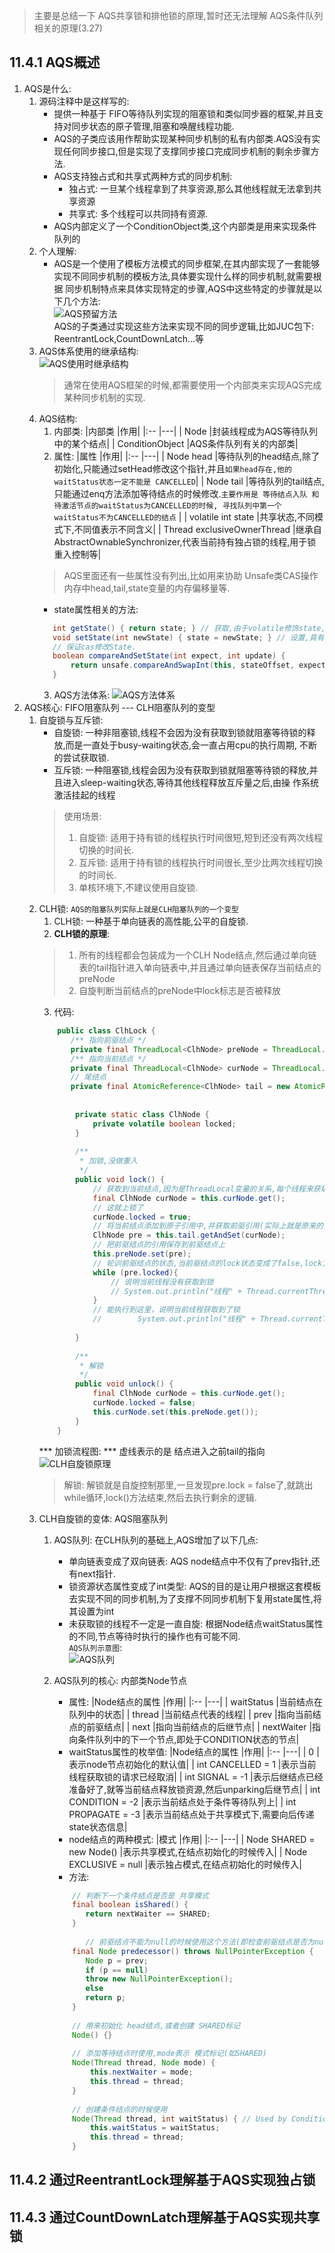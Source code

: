 > 主要是总结一下 AQS共享锁和排他锁的原理,暂时还无法理解 AQS条件队列相关的原理(3.27)
## 11.4.1 AQS概述
1. AQS是什么:  
    1. 源码注释中是这样写的:
        - 提供一种基于 FIFO等待队列实现的阻塞锁和类似同步器的框架,并且支持对同步状态的原子管理,阻塞和唤醒线程功能.
        - AQS的子类应该用作帮助实现某种同步机制的私有内部类.AQS没有实现任何同步接口,但是实现了支撑同步接口完成同步机制的剩余步骤方法.
        - AQS支持独占式和共享式两种方式的同步机制:  
            - 独占式: 一旦某个线程拿到了共享资源,那么其他线程就无法拿到共享资源
            - 共享式: 多个线程可以共同持有资源.  
        - AQS内部定义了一个ConditionObject类,这个内部类是用来实现条件队列的
    2. 个人理解:
        - AQS是一个使用了模板方法模式的同步框架,在其内部实现了一套能够实现不同同步机制的模板方法,具体要实现什么样的同步机制,就需要根据
        同步机制特点来具体实现特定的步骤,AQS中这些特定的步骤就是以下几个方法:  
        ![AQS预留方法](../../_media/chapter11_MultiThread/4_AQS/AQS预留方法.png)  
          AQS的子类通过实现这些方法来实现不同的同步逻辑,比如JUC包下: ReentrantLock,CountDownLatch...等
    3. AQS体系使用的继承结构:  
        ![AQS使用时继承结构](../../_media/chapter11_MultiThread/4_AQS/AQS使用时的继承结构.png)  
        > 通常在使用AQS框架的时候,都需要使用一个内部类来实现AQS完成某种同步机制的实现.
    4. AQS结构:
        1. 内部类:
           |内部类                           |作用|
           |:--                             |---|
           | Node                           |封装线程成为AQS等待队列中的某个结点|
           | ConditionObject                |AQS条件队列有关的内部类|
        2. 属性:
           |属性                             |作用|
           |:--                             |---|
           | Node head                      |等待队列的head结点,除了初始化,只能通过setHead修改这个指针,并且`如果head存在,他的waitStatus状态一定不能是 CANCELLED`|
           | Node tail                      |等待队列的tail结点,只能通过enq方法添加等待结点的时候修改.`主要作用是 等待结点入队 和 待激活节点的waitStatus为CANCELLED的时候,
           寻找队列中第一个waitStatus不为CANCELLED的结点` |
           | volatile int state             |共享状态,不同模式下,不同值表示不同含义|
           | Thread exclusiveOwnerThread    |继承自AbstractOwnableSynchronizer,代表当前持有独占锁的线程,用于锁重入控制等|
       > AQS里面还有一些属性没有列出,比如用来协助 Unsafe类CAS操作内存中head,tail,state变量的内存偏移量等.
        - state属性相关的方法:
        ```java
           int getState() { return state; } // 获取,由于volatile修饰state,获取出来的
           void setState(int newState) { state = newState; } // 设置,具有volatile的内存语义
           // 保证cas修改State.
           boolean compareAndSetState(int expect, int update) {
               return unsafe.compareAndSwapInt(this, stateOffset, expect, update);
           }
        ```
        3. AQS方法体系:
       ![AQS方法体系](../../_media/chapter11_MultiThread/4_AQS/AQS方法体系.png)
2. AQS核心: FIFO阻塞队列 --- CLH阻塞队列的变型
    1. 自旋锁与互斥锁:
        - 自旋锁: 一种非阻塞锁,线程不会因为没有获取到锁就阻塞等待锁的释放,而是一直处于busy-waiting状态,会一直占用cpu的执行周期,
          不断的尝试获取锁.
        - 互斥锁: 一种阻塞锁,线程会因为没有获取到锁就阻塞等待锁的释放,并且进入sleep-waiting状态,等待其他线程释放互斥量之后,由操
          作系统激活挂起的线程
        > 使用场景: 
        > 1. 自旋锁: 适用于持有锁的线程执行时间很短,短到还没有两次线程切换的时间长.
        > 2. 互斥锁: 适用于持有锁的线程执行时间很长,至少比两次线程切换的时间长.
        > 3. 单核环境下,不建议使用自旋锁.
    2. CLH锁: `AQS的阻塞队列实际上就是CLH阻塞队列的一个变型`
        1. CLH锁: 一种基于单向链表的高性能,公平的自旋锁.
        2. **CLH锁的原理**:
        > 1. 所有的线程都会包装成为一个CLH Node结点,然后通过单向链表的tail指针进入单向链表中,并且通过单向链表保存当前结点的preNode
        > 2. 自旋判断当前结点的preNode中lock标志是否被释放
        3. 代码:
        ```java
            public class ClhLock {
               /** 指向前驱结点 */
               private final ThreadLocal<ClhNode> preNode = ThreadLocal.withInitial(ClhNode::new);
               /** 指向当前结点 */
               private final ThreadLocal<ClhNode> curNode = ThreadLocal.withInitial(ClhNode::new);
               // 尾结点
               private final AtomicReference<ClhNode> tail = new AtomicReference<>(new ClhNode());
            
            
                private static class ClhNode {
                    private volatile boolean locked;
                }
            
                /**
                 * 加锁,没做重入
                 */
                public void lock() {
                    // 获取到当前结点,因为是ThreadLocal变量的关系,每个线程来获取到的都是新的item
                    final ClhNode curNode = this.curNode.get();
                    // 这就上锁了
                    curNode.locked = true;
                    // 将当前结点添加到原子引用中,并获取前驱引用(实际上就是原来的当前结点)
                    ClhNode pre = this.tail.getAndSet(curNode);
                    // 把前驱结点的引用保存到前驱结点上
                    this.preNode.set(pre);
                    // 轮训前驱结点的状态,当前驱结点的lock状态变成了false,lock方法结束,表示当前结点的lock成功,
                    while (pre.locked){
                        // 说明当前线程没有获取到锁
                        // System.out.println("线程" + Thread.currentThread().getName() + "没能获取到锁,开始自旋等待！！！");
                    }
                    // 能执行到这里，说明当前线程获取到了锁
                    //        System.out.println("线程" + Thread.currentThread().getName() + "获取到了锁！！！");
            
                }
            
                /**
                 * 解锁
                 */
                public void unlock() {
                    final ClhNode curNode = this.curNode.get();
                    curNode.locked = false;
                    this.curNode.set(this.preNode.get());
                }
            }
        ```
       *** 加锁流程图: ***  虚线表示的是 结点进入之前tail的指向
       ![CLH自旋锁原理](../../_media/chapter11_MultiThread/4_AQS/CLH自旋锁原理.png)  
       > 解锁: 解锁就是自旋控制那里,一旦发现pre.lock = false了,就跳出while循环,lock()方法结束,然后去执行剩余的逻辑.  
    3. CLH自旋锁的变体: AQS阻塞队列
        1. AQS队列: 在CLH队列的基础上,AQS增加了以下几点:
            - 单向链表变成了双向链表: AQS node结点中不仅有了prev指针,还有next指针.
            - 锁资源状态属性变成了int类型: AQS的目的是让用户根据这套模板去实现不同的同步机制,为了支撑不同同步机制下复用state属性,将其设置为int
            - 未获取锁的线程不一定是一直自旋: 根据Node结点waitStatus属性的不同,节点等待时执行的操作也有可能不同.  
            `AQS队列示意图`:  
            ![AQS队列](../../_media/chapter11_MultiThread/4_AQS/AQS队列.png)
        
        2. AQS队列的核心: 内部类Node节点
            - 属性:
           |Node结点的属性  |作用|
           |:--           |---|
           | waitStatus   |当前结点在队列中的状态|
           | thread       |当前结点代表的线程|
           | prev         |指向当前结点的前驱结点|
           | next         |指向当前结点的后继节点|
           | nextWaiter   |指向条件队列中的下一个节点,即处于CONDITION状态的节点|
           - waitStatus属性的枚举值:
           |Node结点的属性  |作用|
           |:--           |---|
           | 0                       |表示node节点初始化的默认值|
           | int CANCELLED =  1      |表示当前线程获取锁的请求已经取消|
           | int SIGNAL    = -1      |表示后继结点已经准备好了,就等当前结点释放锁资源,然后unparking后继节点|
           | int CONDITION = -2      |表示当前结点处于条件等待队列上|
           | int PROPAGATE = -3      |表示当前结点处于共享模式下,需要向后传递state状态信息|
           - node结点的两种模式:
           |模式           |作用|
           |:--           |---|
           | Node SHARED = new Node()   |表示共享模式,在结点初始化的时候传入|
           | Node EXCLUSIVE = null      |表示独占模式,在结点初始化的时候传入|
           - 方法:
           ```java
               // 判断下一个条件结点是否是 共享模式
               final boolean isShared() {
                  return nextWaiter == SHARED;
               }
                  
                  // 前驱结点不能为null的时候使用这个方法(即检查前驱结点是否为null).可以不要null检查,现在这样做是为了协助vm的.
               final Node predecessor() throws NullPointerException {
                  Node p = prev;
                  if (p == null)
                  throw new NullPointerException();
                  else
                  return p;
               }
        
               // 用来初始化 head结点,或者创建 SHARED标记
               Node() {}
        
               // 添加等待结点时使用,mode表示 模式标记(如SHARED)
               Node(Thread thread, Node mode) {     
                   this.nextWaiter = mode;
                   this.thread = thread;
               }
        
               // 创建条件结点的时候使用
               Node(Thread thread, int waitStatus) { // Used by Condition
                   this.waitStatus = waitStatus;
                   this.thread = thread;
               }
           ```
## 11.4.2 通过ReentrantLock理解基于AQS实现独占锁
## 11.4.3 通过CountDownLatch理解基于AQS实现共享锁